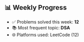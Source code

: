 ## 📊 Weekly Progress

- ✅ Problems solved this week: **12**
- 📚 Most frequent topic: **DSA**
- 🌐 Platforms used: LeetCode (12)
